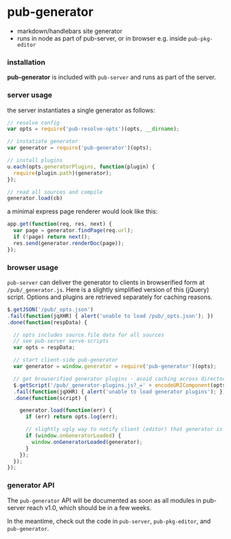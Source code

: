 # pub-generator

- markdown/handlebars site generator
- runs in node as part of pub-server, or in browser e.g. inside `pub-pkg-editor`

### installation

**pub-generator** is included with `pub-server` and runs as part of the server.

### server usage

the server instantiates a single generator as follows:

```js
// resolve config
var opts = require('pub-resolve-opts')(opts, __dirname);

// instatiate generator
var generator = require('pub-generator')(opts);

// install plugins
u.each(opts.generatorPlugins, function(plugin) {
  require(plugin.path)(generator);
});

// read all sources and compile
generator.load(cb)
```

a minimal express page renderer would look like this:

```js
app.get(function(req, res, next) {
  var page = generator.findPage(req.url);
  if (!page) return next();
  res.send(generator.renderDoc(page));
});
```


### browser usage
`pub-server` can deliver the generator to clients in browserified form at `/pub/_generator.js`.
Here is a slightly simplified version of this (jQuery) script. Options and plugins are retrieved separately for caching reasons.

```js
$.getJSON('/pub/_opts.json')
.fail(function(jqXHR) { alert('unable to load /pub/_opts.json'); })
.done(function(respData) {

  // opts includes source.file data for all sources
  // see pub-server serve-scripts
  var opts = respData;

  // start client-side pub-generator
  var generator = window.generator = require('pub-generator')(opts);

  // get browserified generator plugins - avoid caching across directories
  $.getScript('/pub/_generator-plugins.js?_=' + encodeURIComponent(opts.basedir))
  .fail(function(jqXHR) { alert('unable to load generator plugins'); })
  .done(function(script) {

    generator.load(function(err) {
      if (err) return opts.log(err);

      // slightly ugly way to notify client (editor) that generator is ready
      if (window.onGeneratorLoaded) {
        window.onGeneratorLoaded(generator);
      }
    });
  });
});
```

### generator API
The `pub-generator` API will be documented as soon as all modules in pub-server reach v1.0, which should be in a few weeks.

In the meantime, check out the code in `pub-server`, `pub-pkg-editor`, and `pub-generator`.